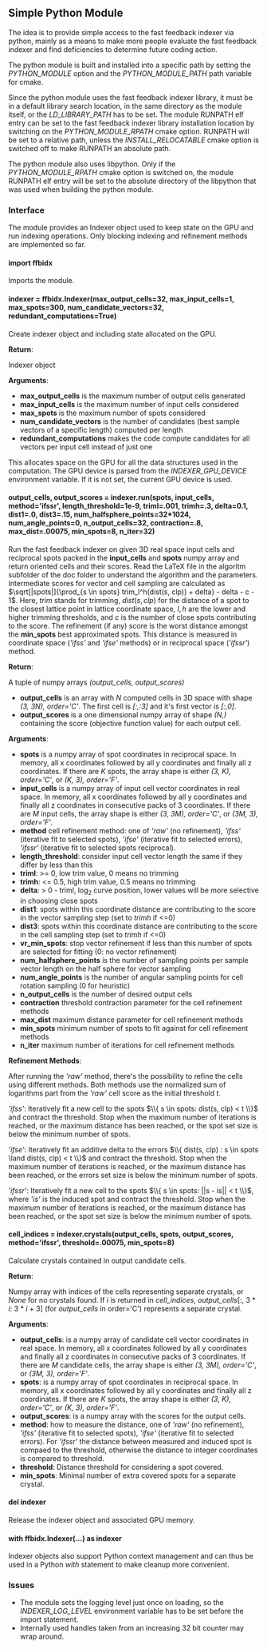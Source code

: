 ## Simple Python Module

The idea is to provide simple access to the fast feedback indexer via python, mainly as a means to make more people evaluate the fast feedback indexer and find deficiencies to determine future coding action.

The python module is built and installed into a specific path by setting the *PYTHON_MODULE* option and the *PYTHON_MODULE_PATH* path variable for cmake.

Since the python module uses the fast feedback indexer library, it must be in a default library search location, in the same directory as the module itself, or the *LD_LIBRARY_PATH* has to be set. The module RUNPATH elf entry can be set to the fast feedback indexer library installation location by switching on the *PYTHON_MODULE_RPATH* cmake option. RUNPATH will be set to a relative path, unless the *INSTALL_RELOCATABLE* cmake option is switched off to make RUNPATH an absolute path.

The python module also uses libpython. Only if the *PYTHON_MODULE_RPATH* cmake option is switched on, the module RUNPATH elf entry will be set to the absolute directory of the libpython that was used when building the python module.

### Interface

The module provides an Indexer object used to keep state on the GPU and run indexing operations.
Only blocking indexing and refinement methods are implemented so far.

#### import ffbidx

Imports the module.

#### indexer = ffbidx.Indexer(max_output_cells=32, max_input_cells=1, max_spots=300, num_candidate_vectors=32, redundant_computations=True)

Create indexer object and including state allocated on the GPU.

**Return**:

Indexer object

**Arguments**:

- **max_output_cells** is the maximum number of output cells generated
- **max_input_cells** is the maximum number of input cells considered
- **max_spots** is the maximum number of spots considered
- **num_candidate_vectors** is the number of candidates (best sample vectors of a specific length) computed per length
- **redundant_computations** makes the code compute candidates for all vectors per input cell instead of just one

This allocates space on the GPU for all the data structures used in the computation. The GPU device is parsed from the *INDEXER_GPU_DEVICE* environment variable. If it is not set, the current GPU device is used.

#### output_cells, output_scores = indexer.run(spots, input_cells, method='ifssr', length_threshold=1e-9, triml=.001, trimh=.3, delta=0.1, dist1=.0, dist3=.15, num_halfsphere_points=32*1024, num_angle_points=0, n_output_cells=32, contraction=.8, max_dist=.00075, min_spots=8, n_iter=32)

Run the fast feedback indexer on given 3D real space input cells and reciprocal spots packed in the **input_cells** and **spots** numpy array and return oriented cells and their scores. Read the LaTeX file in the algoritm subfolder of the doc folder to understand the algorithm and the parameters. Intermediate scores for vector and cell sampling are calculated as $\sqrt[|spots|]{\prod_{s \in spots} trim_l^h(dist(s, clp)) + delta} - delta - c - 1$.
Here, $trim$ stands for trimming, $dist(s, clp)$ for the distance of a spot to the closest lattice point in lattice coordinate space, $l,h$ are the lower and higher trimming thresholds, and $c$ is the number of close spots contributing to the score. The refinement (if any) score is the worst distance amongst the **min_spots** best approximated spots. This distance is measured in coordinate space (*'ifss'* and *'ifse'* methods) or in reciprocal space (*'ifssr'*) method.

**Return**:

A tuple of numpy arrays *(output_cells, output_scores)*

- **output_cells** is an array with *N* computed cells in 3D space with shape *(3, 3N), order='C'*. The first cell is *\[:,:3\]* and it's first vector is *\[:,0\]*.
- **output_scores** is a one dimensional numpy array of shape *(N,)* containing the score (objective function value) for each output cell.

**Arguments**:

- **spots** is a numpy array of spot coordinates in reciprocal space. In memory, all x coordinates followed by all y coordinates and finally all z coordinates. If there are *K* spots, the array shape is either *(3, K), order='C'*, or *(K, 3), order='F'*.
- **input_cells** is a numpy array of input cell vector coordinates in real space. In memory, all x coordinates followed by all y coordinates and finally all z coordinates in consecutive packs of 3 coordinates. If there are *M* input cells, the array shape is either *(3, 3M), order='C'*, or *(3M, 3), order='F'*.
- **method** cell refinement method: one of *'raw'* (no refinement), *'ifss'* (iterative fit to selected spots), *'ifse'* (iterative fit to selected errors), *'ifssr'* (iterative fit to selected spots reciprocal).
- **length_threshold**: consider input cell vector length the same if they differ by less than this
- **triml**: >= 0, low trim value, 0 means no trimming
- **trimh**: <= 0.5, high trim value, 0.5 means no trimming
- **delta**: > 0 - triml, $\log_2$ curve position, lower values will be more selective in choosing close spots
- **dist1**: spots within this coordinate distance are contributing to the score in the vector sampling step (set to *trimh* if <=0)
- **dist3**: spots within this coordinate distance are contributing to the score in the cell sampling step (set to *trimh* if <=0)
- **vr_min_spots**: stop vector refinement if less than this number of spots are selected for fitting (0: no vector refinement)
- **num_halfsphere_points** is the number of sampling points per sample vector length on the half sphere for vector sampling
- **num_angle_points** is the number of angular sampling points for cell rotation sampling (0 for heuristic)
- **n_output_cells** is the number of desired output cells
- **contraction** threshold contraction parameter for the cell refinement methods
- **max_dist** maximum distance parameter for cell refinement methods
- **min_spots** minimum number of spots to fit against for cell refinement methods
- **n_iter** maximum number of iterations for cell refinement methods

**Refinement Methods**:

After running the *'raw'* method, there's the possibility to refine the cells using different methods.
Both methods use the normalized sum of logarithms part from the *'raw'* cell score as the initial threshold $t$.

*'ifss'*: Iteratively fit a new cell to the spots $\\{ s \in spots: dist(s, clp) < t \\}$ and contract the threshold. Stop when the maximum number of iterations is reached, or the maximum distance has been reached, or the spot set size is below the minimum number of spots.

*'ifse'*: Iteratively fit an additive delta to the errors $\\{ dist(s, clp) : s \in spots \land dist(s, clp) < t \\}$ and contract the threshold. Stop when the maximum number of iterations is reached, or the maximum distance has been reached, or the errors set size is below the minimum number of spots.

*'ifssr'*: Iteratively fit a new cell to the spots $\\{ s \in spots: ||s - is|| < t \\}$, where *'is'* is the induced spot and contract the threshold. Stop when the maximum number of iterations is reached, or the maximum distance has been reached, or the spot set size is below the minimum number of spots.

#### cell_indices = indexer.crystals(output_cells, spots, output_scores, method='ifssr', threshold=.00075, min_spots=8)

Calculate crystals contained in output candidate cells.

**Return**:

Numpy array with indices of the cells representing separate crystals, or *None* for no crystals found. If *i* is returned in *cell_indices*, *output_cells*[:, 3 * *i*: 3 * *i* + 3] (for *output_cells* in order='C') represents a separate crystal.

**Arguments**:

- **output_cells**: is a numpy array of candidate cell vector coordinates in real space. In memory, all x coordinates followed by all y coordinates and finally all z coordinates in consecutive packs of 3 coordinates. If there are *M* candidate cells, the array shape is either *(3, 3M), order='C'*, or *(3M, 3), order='F'*.
- **spots**: is a numpy array of spot coordinates in reciprocal space. In memory, all x coordinates followed by all y coordinates and finally all z coordinates. If there are *K* spots, the array shape is either *(3, K), order='C'*, or *(K, 3), order='F'*.
- **output_scores**: is a numpy array with the scores for the output cells.
- **method**: how to measure the distance, one of *'raw'* (no refinement), *'ifss'* (iterative fit to selected spots), *'ifse'* (iterative fit to selected errors). For *'ifssr'* the distance between measured and induced spot is compaed to the threshold, otherwise the distance to integer coordinates is compared to threshold.
- **threshold**: Distance threshold for considering a spot covered.
- **min_spots**: Minimal number of extra covered spots for a separate crystal.

#### del indexer

Release the indexer object and associated GPU memory.

#### with ffbidx.Indexer(...) as indexer

Indexer objects also support Python context management and can thus be used in a Python *with* statement to make cleanup more convenient.

### Issues

   * The module sets the logging level just once on loading, so the *INDEXER_LOG_LEVEL* environment variable has to be set before the import statement.
   * Internally used handles taken from an increasing 32 bit counter may wrap around.
